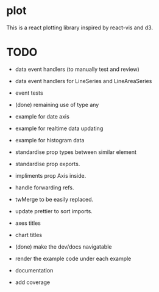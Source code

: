 # plot

This is a react plotting library inspired by react-vis and d3.

# TODO

- data event handlers (to manually test and review)
- data event handlers for LineSeries and LineAreaSeries
- event tests
- (done) remaining use of type any
- example for date axis
- example for realtime data updating
- example for histogram data
- standardise prop types between similar element
- standardise prop exports.
- impliments prop Axis inside.
- handle forwarding refs.
- twMerge to be easily replaced.
- update prettier to sort imports.
- axes titles
- chart titles

- (done) make the dev/docs navigatable
- render the example code under each example
- documentation
- add coverage
